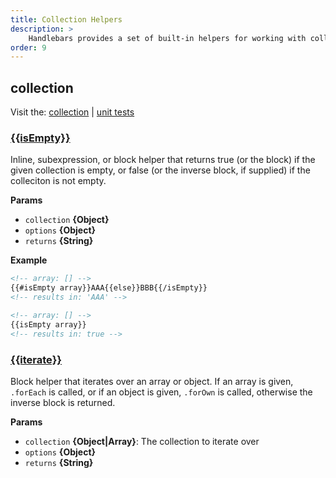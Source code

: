 ```yaml
---
title: Collection Helpers
description: >
    Handlebars provides a set of built-in helpers for working with collections. These helpers are used to manipulate and format collections, making it easier to work with data in templates.
order: 9
---
```


## collection

Visit the: [collection](https://github.com/jaredwray/fumanchu/tree/main/helpers/lib/collection.js) | [unit tests](https://github.com/jaredwray/fumanchu/tree/main/helpers/test/collection.js)

### [{{isEmpty}}](https://github.com/jaredwray/fumanchu/tree/main/helpers/lib/collection.js#L31)

Inline, subexpression, or block helper that returns true (or the block) if the given collection is empty, or false (or the inverse block, if supplied) if the colleciton is not empty.

**Params**

* `collection` **{Object}**
* `options` **{Object}**
* `returns` **{String}**

**Example**

```html
<!-- array: [] -->
{{#isEmpty array}}AAA{{else}}BBB{{/isEmpty}}
<!-- results in: 'AAA' -->

<!-- array: [] -->
{{isEmpty array}}
<!-- results in: true -->
```

### [{{iterate}}](https://github.com/jaredwray/fumanchu/tree/main/helpers/lib/collection.js#L59)

Block helper that iterates over an array or object. If
an array is given, `.forEach` is called, or if an object
is given, `.forOwn` is called, otherwise the inverse block
is returned.

**Params**

* `collection` **{Object|Array}**: The collection to iterate over
* `options` **{Object}**
* `returns` **{String}**
